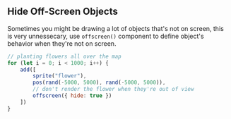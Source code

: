 

## Hide Off-Screen Objects

Sometimes you might be drawing a lot of objects that's not on screen, this is very unnessecary, use `offscreen()` component to define object's behavior when they're not on screen.

```js
// planting flowers all over the map
for (let i = 0; i < 1000; i++) {
	add([
		sprite("flower"),
		pos(rand(-5000, 5000), rand(-5000, 5000)),
        // don't render the flower when they're out of view
		offscreen({ hide: true })
	])
}
```
